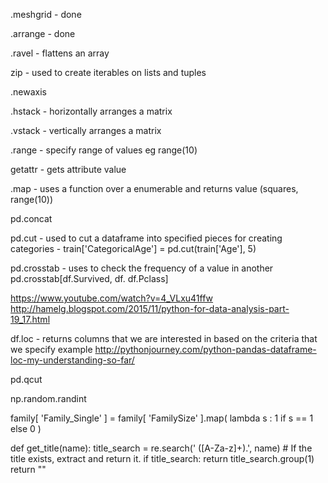 .meshgrid - done

.arrange - done

.ravel - flattens an array

zip - used to create iterables on lists and tuples

.newaxis

.hstack - horizontally arranges a matrix

.vstack - vertically arranges a matrix

.range - specify range of values eg range(10)

getattr - gets attribute value

.map - uses a function over a enumerable and returns value (squares, range(10))

pd.concat

pd.cut - used to cut a dataframe into specified pieces for creating categories - train['CategoricalAge'] = pd.cut(train['Age'], 5)

pd.crosstab - uses to check the frequency of a value in another 
pd.crosstab[df.Survived, df. df.Pclass]

https://www.youtube.com/watch?v=4_VLxu41ffw
http://hamelg.blogspot.com/2015/11/python-for-data-analysis-part-19_17.html


df.loc - returns columns that we are interested in based on the criteria that we specify
example http://pythonjourney.com/python-pandas-dataframe-loc-my-understanding-so-far/

pd.qcut

np.random.randint


family[ 'Family_Single' ] = family[ 'FamilySize' ].map( lambda s : 1 if s == 1 else 0 )

def get_title(name):
	title_search = re.search(' ([A-Za-z]+)\.', name)
	# If the title exists, extract and return it.
	if title_search:
		return title_search.group(1)
	return ""

